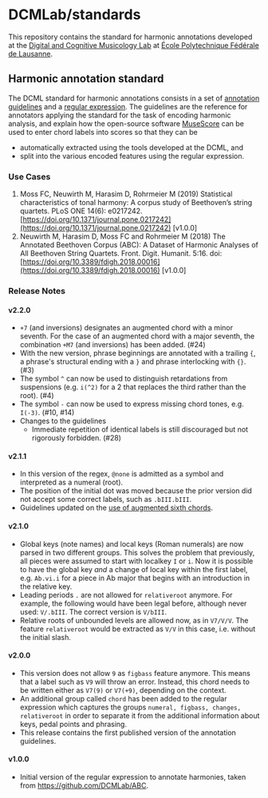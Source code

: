 # DCMLab/standards

This repository contains the standard for harmonic annotations developed at the [Digital and Cognitive Musicology Lab](https://dcml.epfl.ch/) at [École Polytechnique Fédérale de Lausanne](https://www.epfl.ch/).

## Harmonic annotation standard

The DCML standard for harmonic annotations consists in a set of [annotation guidelines](https://github.com/DCMLab/standards/blob/master/guidelines/english.md) and a [regular expression](https://github.com/DCMLab/standards/blob/master/harmony.py). The guidelines are the reference for annotators applying the standard for the task of encoding harmonic analysis, and explain how the open-source software [MuseScore](https://musescore.org/) can be used to enter chord labels into scores so that they can be
* automatically extracted using the tools developed at the DCML, and
* split into the various encoded features using the regular expression.

### Use Cases

1. Moss FC, Neuwirth M, Harasim D, Rohrmeier M (2019) Statistical characteristics of tonal harmony: A corpus study of Beethoven’s string quartets. PLoS ONE 14(6): e0217242. [https://doi.org/10.1371/journal.pone.0217242](https://doi.org/10.1371/journal.pone.0217242) [v1.0.0]
1. Neuwirth M, Harasim D, Moss FC and Rohrmeier M (2018) The Annotated Beethoven Corpus (ABC): A Dataset of Harmonic Analyses of All Beethoven String Quartets. Front. Digit. Humanit. 5:16. doi: [https://doi.org/10.3389/fdigh.2018.00016](https://doi.org/10.3389/fdigh.2018.00016) [v1.0.0]


### Release Notes

#### v2.2.0

* `+7` (and inversions) designates an augmented chord with a minor seventh. For the case of an augmented chord with a major seventh, the combination `+M7` (and inversions) has been added. (#24)
* With the new version, phrase beginnings are annotated with a trailing `{`, a phrase's structural ending with a `}` and phrase interlocking with `{}`. (#3)
* The symbol `^` can now be used to distinguish retardations from suspensions (e.g. `i(^2)` for a 2 that replaces the third rather than the root). (#4)
* The symbol `-` can now be used to express missing chord tones, e.g. `I(-3)`. (#10, #14)
* Changes to the guidelines
  - Immediate repetition of identical labels is still discouraged but not rigorously forbidden. (#28)

#### v2.1.1

* In this version of the regex, `@none` is admitted as a symbol and interpreted as a numeral (root).
* The position of the initial dot was moved because the prior version did not accept some correct labels, such as `.bIII.bIII`.
* Guidelines updated on the [use of augmented sixth chords](https://github.com/DCMLab/standards/blob/develop/guidelines/english.md#augmented-6th-chords-fr-ger-it6).

#### v2.1.0

* Global keys (note names) and local keys (Roman numerals) are now parsed in two different groups. This solves the problem that previously, all pieces were assumed to start with localkey `I` or `i`. Now it is possible to have the global key *and* a change of local key within the first label, e.g. `Ab.vi.i` for a piece in Ab major that begins with an introduction in the relative key.
* Leading periods `.` are not allowed for `relativeroot` anymore. For example, the following would have been legal before, although never used: `V/.bIII`. The correct version is `V/bIII`.
* Relative roots of unbounded levels are allowed now, as in `V7/V/V`. The feature `relativeroot` would be extracted as `V/V` in this case, i.e. without the initial slash.

#### v2.0.0

* This version does not allow `9` as `figbass` feature anymore. This means that a label such as `V9` will throw an error. Instead, this chord needs to be written either as `V7(9)` or `V7(+9)`, depending on the context.
* An additional group called `chord` has been added to the regular expression which captures the groups `numeral, figbass, changes, relativeroot` in order to separate it from the additional information about keys, pedal points and phrasing.
* This release contains the first published version of the annotation guidelines.

#### v1.0.0
* Initial version of the regular expression to annotate harmonies, taken from https://github.com/DCMLab/ABC.
